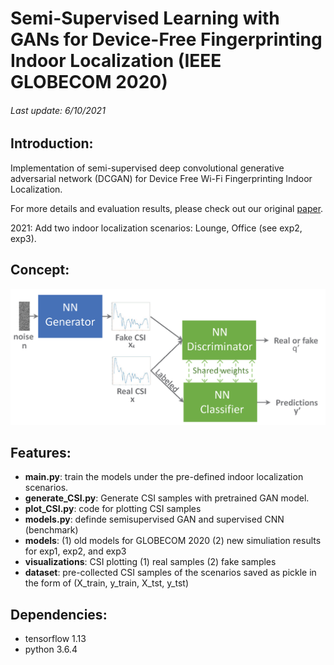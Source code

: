 # Semi-Supervised Learning with GANs for Device-Free Fingerprinting Indoor Localization (IEEE GLOBECOM 2020)
######  Last update: 6/10/2021
## Introduction:
Implementation of semi-supervised deep convolutional generative adversarial network (DCGAN) for Device Free Wi-Fi Fingerprinting Indoor Localization. 

For more details and evaluation results, please check out our original [paper](https://ieeexplore.ieee.org/document/9322456).

2021: Add two indoor localization scenarios: Lounge, Office (see exp2, exp3).

## Concept:
<img src="https://github.com/aciculachen/CSI-SemiGAN/blob/master/sGAN.png" width="600">


## Features:

- **main.py**: train the models under the pre-defined indoor localization scenarios.
- **generate_CSI.py**: Generate CSI samples with pretrained GAN model.
- **plot_CSI.py**: code for plotting CSI samples
- **models.py**: definde semisupervised GAN and supervised CNN (benchmark)
- **models**: (1) old models for GLOBECOM 2020 (2) new simuliation results for exp1, exp2, and exp3
- **visualizations**: CSI plotting (1) real samples (2) fake samples
- **dataset**: pre-collected CSI samples of the scenarios saved as pickle in the form of (X_train, y_train, X_tst, y_tst)
## Dependencies:
- tensorflow 1.13
- python 3.6.4
